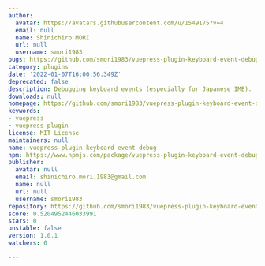 ```yaml
---
author:
  avatar: https://avatars.githubusercontent.com/u/1549175?v=4
  email: null
  name: Shinichiro MORI
  url: null
  username: smori1983
bugs: https://github.com/smori1983/vuepress-plugin-keyboard-event-debug/issues
category: plugins
date: '2022-01-07T16:00:56.349Z'
deprecated: false
description: Debugging keyboard events (especially for Japanese IME).
downloads: null
homepage: https://github.com/smori1983/vuepress-plugin-keyboard-event-debug
keywords:
- vuepress
- vuepress-plugin
license: MIT License
maintainers: null
name: vuepress-plugin-keyboard-event-debug
npm: https://www.npmjs.com/package/vuepress-plugin-keyboard-event-debug
publisher:
  avatar: null
  email: shinichiro.mori.1983@gmail.com
  name: null
  url: null
  username: smori1983
repository: https://github.com/smori1983/vuepress-plugin-keyboard-event-debug
score: 0.5204952446033991
stars: 0
unstable: false
version: 1.0.1
watchers: 0

---
```


